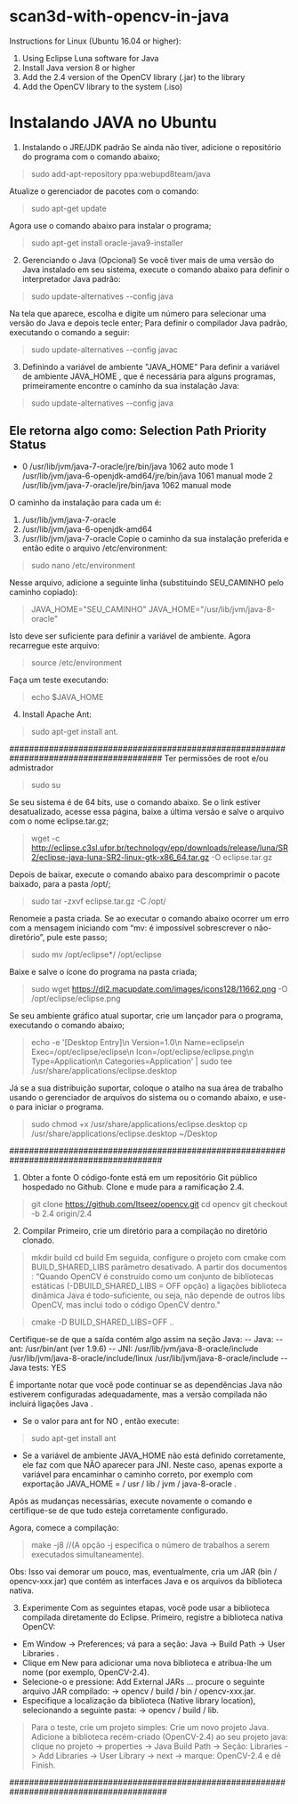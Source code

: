 # scan3d-with-opencv-in-java

Instructions for Linux (Ubuntu 16.04 or higher):

1. Using Eclipse Luna software for Java
2. Install Java version 8 or higher
3. Add the 2.4 version of the OpenCV library (.jar) to the library
4. Add the OpenCV library to the system (.iso)

# Instalando JAVA no Ubuntu 
1. Instalando o JRE/JDK padrão
Se ainda não tiver, adicione o repositório do programa com o comando abaixo;

>  	sudo add-apt-repository ppa:webupd8team/java

Atualize o gerenciador de pacotes com o comando:

> 	sudo apt-get update

Agora use o comando abaixo para instalar o programa;

>  	sudo apt-get install oracle-java9-installer

2. Gerenciando o Java (Opcional)
Se você tiver mais de uma versão do Java instalado em seu sistema, execute o comando abaixo para definir o interpretador Java padrão:

> 	sudo update-alternatives --config java

Na tela que aparece, escolha e digite um número para selecionar uma versão do Java e depois tecle enter;
Para definir o compilador Java padrão, executando o comando a seguir:

> 	sudo update-alternatives --config javac

3. Definindo a variável de ambiente "JAVA_HOME"
Para definir a variável de ambiente JAVA_HOME , que é necessária para alguns programas, primeiramente encontre o caminho da sua instalação Java:

>	sudo update-alternatives --config java

Ele retorna algo como:
Selection    Path                                            Priority   Status
------------------------------------------------------------
* 0            /usr/lib/jvm/java-7-oracle/jre/bin/java          1062      auto mode
  1            /usr/lib/jvm/java-6-openjdk-amd64/jre/bin/java   1061      manual mode
  2            /usr/lib/jvm/java-7-oracle/jre/bin/java          1062      manual mode

O caminho da instalação para cada um é:
1. /usr/lib/jvm/java-7-oracle
2. /usr/lib/jvm/java-6-openjdk-amd64
3. /usr/lib/jvm/java-7-oracle
Copie o caminho da sua instalação preferida e então edite o arquivo /etc/environment:

>	sudo nano /etc/environment

Nesse arquivo, adicione a seguinte linha (substituindo SEU_CAMINHO pelo caminho copiado):

>	JAVA_HOME="SEU_CAMINHO"
JAVA_HOME="/usr/lib/jvm/java-8-oracle"

Isto deve ser suficiente para definir a variável de ambiente. Agora recarregue este arquivo:

>	source /etc/environment

Faça um teste executando:

>	echo $JAVA_HOME

4. Install Apache Ant:
> 	sudo apt-get install ant.

#######################################################################################
Ter permissões de root e/ou admistrador

> 	sudo su

Se seu sistema é de 64 bits, use o comando abaixo. Se o link estiver desatualizado, acesse essa página, baixe a última versão e salve o arquivo com o nome eclipse.tar.gz;

> 	wget -c http://eclipse.c3sl.ufpr.br/technology/epp/downloads/release/luna/SR2/eclipse-java-luna-SR2-linux-gtk-x86_64.tar.gz -O eclipse.tar.gz

Depois de baixar, execute o comando abaixo para descomprimir o pacote baixado, para a pasta /opt/;

> 	sudo tar -zxvf eclipse.tar.gz -C /opt/

Renomeie a pasta criada. Se ao executar o comando abaixo ocorrer um erro com a mensagem iniciando com “mv: é impossível sobrescrever o não-diretório”, pule este passo;

> 	sudo mv /opt/eclipse*/ /opt/eclipse

Baixe e salve o ícone do programa na pasta criada;

> 	sudo wget https://dl2.macupdate.com/images/icons128/11662.png -O /opt/eclipse/eclipse.png

Se seu ambiente gráfico atual suportar, crie um lançador para o programa, executando o comando abaixo;

> 	echo -e '[Desktop Entry]\n Version=1.0\n Name=eclipse\n Exec=/opt/eclipse/eclipse\n Icon=/opt/eclipse/eclipse.png\n Type=Application\n Categories=Application' | sudo tee /usr/share/applications/eclipse.desktop

Já se a sua distribuição suportar, coloque o atalho na sua área de trabalho usando o gerenciador de arquivos do sistema ou o comando abaixo, e use-o para iniciar o programa.

> 	sudo chmod +x /usr/share/applications/eclipse.desktop
> 	cp /usr/share/applications/eclipse.desktop ~/Desktop

#######################################################################################
1. Obter a fonte
O código-fonte está em um repositório Git público hospedado no Github. Clone e mude para a ramificação 2.4.
> 	git clone https://github.com/Itseez/opencv.git
	cd opencv
	git checkout -b 2.4 origin/2.4
2. Compilar
Primeiro, crie um diretório para a compilação no diretório clonado.

>	mkdir build
	cd build
Em seguida, configure o projeto com cmake com BUILD_SHARED_LIBS parâmetro desativado. A partir dos documentos : “Quando OpenCV é construído como um conjunto de bibliotecas estáticas (-DBUILD_SHARED_LIBS = OFF opção) a ligações biblioteca dinâmica Java é todo-suficiente, ou seja, não depende de outros libs OpenCV, mas inclui todo o código OpenCV dentro."

>	cmake -D BUILD_SHARED_LIBS=OFF ..

Certifique-se de que a saída contém algo assim na seção Java:
--   Java:
--     ant:                         /usr/bin/ant (ver 1.9.6)
--     JNI:                         /usr/lib/jvm/java-8-oracle/include /usr/lib/jvm/java-8-oracle/include/linux /usr/lib/jvm/java-8-oracle/include
--     Java tests:                  YES

É importante notar que você pode continuar se as dependências Java não estiverem configuradas adequadamente, mas a versão compilada não incluirá ligações Java .

- Se o valor para ant for NO , então execute:
> 	sudo apt-get install ant

- Se a variável de ambiente JAVA_HOME não está definido corretamente, ele faz com que NÃO aparecer para JNI. Neste caso, apenas exporte a variável para encaminhar o caminho correto, por exemplo com exportação JAVA_HOME = / usr / lib / jvm / java-8-oracle .

Após as mudanças necessárias, execute novamente o comando e certifique-se de que tudo esteja corretamente configurado.

Agora, comece a compilação:

>	make -j8	//(A opção -j especifica o número de trabalhos a serem executados simultaneamente).

Obs: Isso vai demorar um pouco, mas, eventualmente, cria um JAR (bin / opencv-xxx.jar) que contém as interfaces Java e os arquivos da biblioteca nativa.

3. Experimente
Com as seguintes etapas, você pode usar a biblioteca compilada diretamente do Eclipse.
 Primeiro, registre a biblioteca nativa OpenCV:
- Em Window -> Preferences; vá para a seção: Java -> Build Path -> User Libraries .
- Clique em New para adicionar uma nova biblioteca e atribua-lhe um nome (por exemplo, OpenCV-2.4).
- Selecione-o e pressione: Add External JARs ... procure o seguinte arquivo JAR compilado: -> opencv / build / bin / opencv-xxx.jar.
- Especifique a localização da biblioteca (Native library location), selecionando a seguinte pasta: -> opencv / build / lib.

> Para o teste, crie um projeto simples:
> Crie um novo projeto Java.
> Adicione a biblioteca recém-criado (OpenCV-2.4) ao seu projeto java: clique no projeto -> properties -> Java Build Path -> Seção: Libraries -> Add Libraries -> User Library -> next -> marque: OpenCV-2.4 e dê Finish.


########################################################################################
